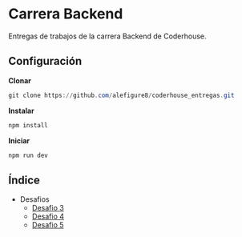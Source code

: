 # Carrera Backend

Entregas de trabajos de la carrera Backend de Coderhouse.

## Configuración

**Clonar**

```ps1
git clone https://github.com/alefigure8/coderhouse_entregas.git
```

**Instalar**

```ps1
npm install
```

**Iniciar**

```ps1
npm run dev
```

## Índice

- Desafios
  - [Desafio 3](https://github.com/alefigure8/coderhouse_entregas/tree/master/entrega_3)
  - [Desafio 4](https://github.com/alefigure8/coderhouse_entregas/tree/master/entrega_4)
  - [Desafio 5](https://github.com/alefigure8/coderhouse_entregas/tree/master/entrega_5)
 
 
